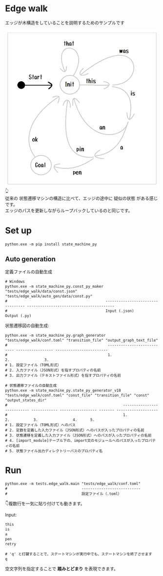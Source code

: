 # Edge walk

エッジが木構造をしていることを説明するためのサンプルです  

![20211205blog3a1.png](docs/img/20211205blog3a1.png)  
👆  
従来の 状態遷移マシンの構造に比べて、エッジの途中に 疑似の状態 がある感じです。  
エッジのパスを更新しながらループバックしているのと同じです。  

# Set up

```shell
python.exe -m pip install state_machine_py
```

## Auto generation

定義ファイルの自動生成

```shell
# Windows
python.exe -m state_machine_py.const_py_maker "tests/edge_walk/data/const.json" "tests/edge_walk/auto_gen/data/const.py"
#                                             --------------------------------- ----------------------------------------
#                                             Input (.json)                      Output (.py)
```

状態遷移図の自動生成:  

```shell
python.exe -m state_machine_py.graph_generator "tests/edge_walk/conf.toml" "transition_file" "output_graph_text_file"
#                                              --------------------------- ----------------- ------------------------
#                                              1.                          2.                3.
# 1. 設定ファイル（TOML形式）
# 2. 入力ファイル（JSON形式）を指すプロパティの名前
# 3. 出力ファイル（テキストファイル形式）を指すプロパティの名前

# 状態遷移ファイルの自動生成
python.exe -m state_machine_py.state_py_generator_v18 "tests/edge_walk/conf.toml" "const_file" "transition_file" "const" "output_states_dir"
#                                                     --------------------------- ------------ ----------------- ------- -------------------
#                                                     1.                          2.           3.                4.      5.
# 1. 設定ファイル（TOML形式）へのパス
# 2. 定数を定義した入力ファイル（JSON形式）へのパスが入ったプロパティの名前
# 3. 状態遷移を定義した入力ファイル（JSON形式）へのパスが入ったプロパティの名前
# 4. [import_module]テーブル下の、import文のモジュールへのパスが入ったプロパティの名前
# 5. 状態ファイル出力ディレクトリーパスのプロパティ名
```

# Run

```shell
python.exe -m tests.edge_walk.main "tests/edge_walk/conf.toml"
#                                  ---------------------------
#                                  設定ファイル（.toml）
```

👇複数行を一気に貼り付けても動きます。  

Input:  

```
this
is
a
pen
retry

# 'q' と打鍵することで、ステートマシンが実行中でも、ステートマシンを終了させます
q
```

空文字列を指定することで **踏みとどまり** を表現できます。  
